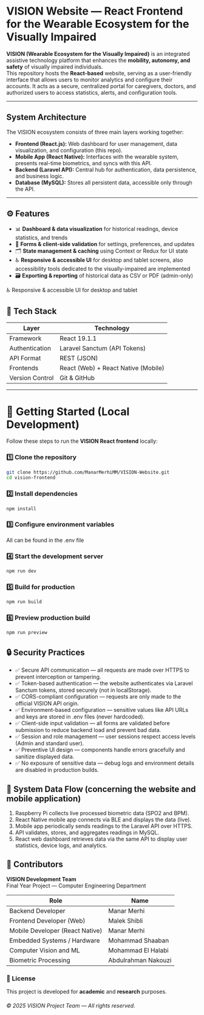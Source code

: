 # VISION Website — React Frontend for the Wearable Ecosystem for the Visually Impaired

**VISION (Wearable Ecosystem for the Visually Impaired)** is an integrated assistive technology platform that enhances the **mobility, autonomy, and safety** of visually impaired individuals.  
This repository hosts the **React-based** website, serving as a user-friendly interface that allows users to monitor analytics and configure their accounts. It acts as a secure, centralized portal for caregivers, doctors, and authorized users to access statistics, alerts, and configuration tools.

---

## System Architecture

The VISION ecosystem consists of three main layers working together:

- **Frontend (React.js):** Web dashboard for user management, data visualization, and configuration (this repo).
- **Mobile App (React Native):** Interfaces with the wearable system, presents real-time biometrics, and syncs with this API.
- **Backend (Laravel API):** Central hub for authentication, data persistence, and business logic.
- **Database (MySQL):** Stores all persistent data, accessible only through the API.

---

## ⚙️ Features

- 📊 **Dashboard & data visualization** for historical readings, device statistics, and trends
- 🧩 **Forms & client-side validation** for settings, preferences, and updates
- 🗂️ **State management & caching** using Context or Redux for UI state
- ♿ **Responsive & accessible UI** for desktop and tablet screens, also accessibility tools dedicated to the visually-impaired are implemented
- 🗃️ **Exporting & reporting** of historical data as CSV or PDF (admin-only)

♿ Responsive & accessible UI for desktop and tablet

## 🧰 Tech Stack

| Layer           | Technology                          |
| --------------- | ----------------------------------- |
| Framework       | React 19.1.1                        |
| Authentication  | Laravel Sanctum (API Tokens)        |
| API Format      | REST (JSON)                         |
| Frontends       | React (Web) + React Native (Mobile) |
| Version Control | Git & GitHub                        |

---

# 🚀 Getting Started (Local Development)

Follow these steps to run the **VISION React frontend** locally:

### 1️⃣ Clone the repository

```bash
git clone https://github.com/ManarMerhiMM/VISION-Website.git
cd vision-frontend
```

### 2️⃣ Install dependencies

```bash
npm install
```

### 3️⃣ Configure environment variables

All can be found in the .env file

### 4️⃣ Start the development server

```bash
npm run dev
```

### 5️⃣ Build for production

```bash
npm run build
```

### 6️⃣ Preview production build

```bash
npm run preview
```

## 🔒 Security Practices

- ✅ Secure API communication — all requests are made over HTTPS to prevent interception or tampering.
- ✅ Token-based authentication — the website authenticates via Laravel Sanctum tokens, stored securely (not in localStorage).
- ✅ CORS-compliant configuration — requests are only made to the official VISION API origin.
- ✅ Environment-based configuration — sensitive values like API URLs and keys are stored in .env files (never hardcoded).
- ✅ Client-side input validation — all forms are validated before submission to reduce backend load and prevent bad data.
- ✅ Session and role management — user sessions respect access levels (Admin and standard user).
- ✅ Preventive UI design — components handle errors gracefully and sanitize displayed data.
- ✅ No exposure of sensitive data — debug logs and environment details are disabled in production builds.

## 🧠 System Data Flow (concerning the website and mobile application)

1. Raspberry Pi collects live processed biometric data (SPO2 and BPM).
2. React Native mobile app connects via BLE and displays the data (live).
3. Mobile app periodically sends readings to the Laravel API over HTTPS.
4. API validates, stores, and aggregates readings in MySQL.
5. React web dashboard retrieves data via the same API to display user statistics, device logs, and analytics.

## 👥 Contributors

**VISION Development Team**  
Final Year Project — Computer Engineering Department

| Role                            | Name                |
| ------------------------------- | ------------------- |
| Backend Developer               | Manar Merhi         |
| Frontend Developer (Web)        | Malek Shibli        |
| Mobile Developer (React Native) | Manar Merhi         |
| Embedded Systems / Hardware     | Mohammad Shaaban    |
| Computer Vision and ML          | Mohammad El Halabi  |
| Biometric Processing            | Abdulrahman Nakouzi |

### 📄 License

This project is developed for **academic** and **research** purposes.

###### © 2025 VISION Project Team — All rights reserved.
